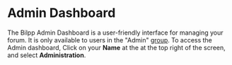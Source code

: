 # Admin Dashboard

The Bilpp Admin Dashboard is a user-friendly interface for managing your forum.
It is only available to users in the "Admin" [group](permissions.md).
To access the Admin dashboard, Click on your **Name** at the at the top right of the screen, and select **Administration**.

